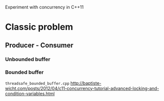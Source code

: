Experiment with concurrency in C++11

# Classic problem
## Producer - Consumer
### Unbounded buffer

### Bounded buffer
`threadsafe_bounded_buffer.cpp`
http://baptiste-wicht.com/posts/2012/04/c11-concurrency-tutorial-advanced-locking-and-condition-variables.html
